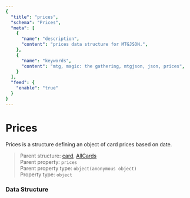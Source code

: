 ```yaml
---
{
  "title": "prices",
  "schema": "Prices",
  "meta": [
    {
      "name": "description",
      "content": "prices data structure for MTGJSON.",
    },
    {
      "name": "keywords",
      "content": "mtg, magic: the gathering, mtgjson, json, prices",
    }
  ],
  "feed": {
    "enable": "true"
  }
}
---
```


# Prices

Prices is a structure defining an object of card prices based on date.

> Parent structure: [card](../card), [AllCards](../../files/all-cards)  
> Parent property: `prices`  
> Parent property type: `object(anonymous object)`  
> Property type: `object`  

### Data Structure

<Documentation/>
